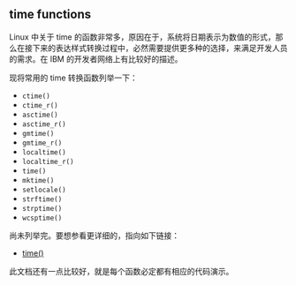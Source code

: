 ## time functions
Linux 中关于 time 的函数非常多，原因在于，系统将日期表示为数值的形式，那么在接下来的表达样式转换过程中，必然需要提供更多种的选择，来满足开发人员的需求。在 IBM 的开发者网络上有比较好的描述。

现将常用的 time 转换函数列举一下：

 * `ctime()`
 * `ctime_r()`
 * `asctime()`
 * `asctime_r()`
 * `gmtime()`
 * `gmtime_r()`
 * `localtime()`
 * `localtime_r()`
 * `time()`
 * `mktime()`
 * `setlocale()`
 * `strftime()`
 * `strptime()`
 * `wcsptime()`

尚未列举完。要想参看更详细的，指向如下链接：

 * [time()](http://publib.boulder.ibm.com/infocenter/iadthelp/v6r0/index.jsp?topic=/com.ibm.etools.iseries.langref.doc/rzan5mst93.htm)

此文档还有一点比较好，就是每个函数必定都有相应的代码演示。
